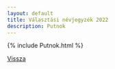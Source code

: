 ```yaml
---
layout: default
title: Választási névjegyzék 2022
description: Putnok
---
```


{% include Putnok.html %}

[Vissza](./)